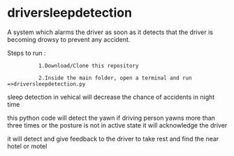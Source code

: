# driversleepdetection
A system which alarms the driver as soon as it detects that the driver is becoming drowsy to prevent any accident.

Steps to run :

              1.Download/Clone this repository
             
              2.Inside the main folder, open a terminal and run =>driversleepdetection.py
              
sleep detection in vehical will decrease the chance of accidents in night time


this python code will detect the yawn if driving person yawns more than three times or the posture is not in active state it will acknowledge the driver


it will detect and give feedback to the driver to take rest and find the near hotel or motel
